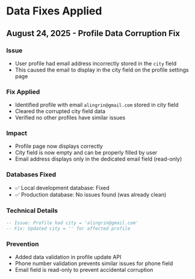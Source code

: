 # Data Fixes Applied

## August 24, 2025 - Profile Data Corruption Fix

### Issue
- User profile had email address incorrectly stored in the `city` field
- This caused the email to display in the city field on the profile settings page

### Fix Applied
- Identified profile with email `alingrin@gmail.com` stored in city field
- Cleared the corrupted city field data
- Verified no other profiles have similar issues

### Impact
- Profile page now displays correctly
- City field is now empty and can be properly filled by user
- Email address displays only in the dedicated email field (read-only)

### Databases Fixed
- ✅ Local development database: Fixed
- ✅ Production database: No issues found (was already clean)

### Technical Details
```sql
-- Issue: Profile had city = 'alingrin@gmail.com'
-- Fix: Updated city = '' for affected profile
```

### Prevention
- Added data validation in profile update API
- Phone number validation prevents similar issues for phone field
- Email field is read-only to prevent accidental corruption
